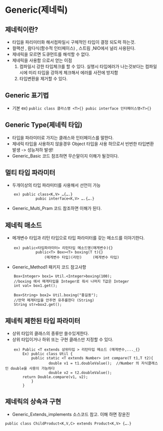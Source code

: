 # Generic(제네릭)


## 제네릭이란?
- 타입을 파리미터화 해서컴파일시 구체적인 타입이 결정 되도럭 하는것.
- 컬랙션 , 람다식(함수적 인터페이스) , 스트림 ,NIO에서 널리 사용된다.
- 제네릭을 모르면 도큐먼트를 해석할 수 없다.
- 제네릭을 사용함 으로서 얻는 이점
	1. 컴파일시 강한 타입체크를 할 수 있다.
		실행시 타입에러가 나는것보다는 컴파일시에 미리 타입을 강하게 체크해서 에러를 사전에 방지함
	2. 타입변환을 제거할 수 있다.

## Generic 표기법 
- 기본
   	ex) 
		```
		public class 클라스명 <T>{}
           	pubic interface 인터페이스명<T>{}
		```


## Generic Type(제네릭 타입)

- 타입을 파라미터로 가지는 클래스와 인터페이스를 말한다.
- 제네릭 타입을 사용하지 않을경우 Object 타입을 사용 하므로서 빈번한 타입변환 발생 -> 성능저하 발생!
- Generic_Basic 코드 참조하면 무슨말이지 이해가 될것이다.

## 멀티 타입 파라미터
- 두개이상의 타입 파라미터를 사용해서 선언이 가능
```
	ex) public class<K,V> …{….}
              pubic interface<K,V> ….{….}
```
- Generic_Multi_Pram 코드 참조하면 이해가 된다.

## 제네릭 매소드
- 메개변수 타입과 리턴 타입으로 타입 파라미터를 갖는 메소드를 이야기한다.
```
 	ex) public<타입파라미터> 리턴타입 메소드명(매게변수){}
              public<T> Box><T> boxing(T t){}
                  (메게변수 타입)(리턴)     (메게변수 타입)   
```


- Generic_Method1 패키지 코드 참고사항
```
	Box<Integer> box1= Util.<Integer>boxing(100);
	//boxing 에서 매게타입을 Integer로 줘서 나머지 T값은 Integer
	int val= box1.get();

	Box<String> box2= Util.boxing("홍길동");
	//만약 메게타입을 안주면 유추를한다 (String)
	String str=box2.get();
```

## 제네릭 제한된 타입 파라미터
- 상위 타입의 클래스의 종류만 쓸수있게한다.
- 상위 타입이거나 하위 또는 구현 클래스만 지정할 수 있다.
```
	ex) Public <T extends 상위타입 > 리턴타입 메소드 (매게변수,..._{}
        Ex) public class Util {
    		public static <T extends Number> int compare(T t1,T t2){
        			double v1 = t1.doubleValue();  //Number 의 자식클래스인 double을 사용이 가능하다
        			double v2 = t2.doubleValue();  
        return Double.compare(v1, v2); 
  		  	}
		}
```

## 제네릭의 상속과 구현
- Generic_Extends_implements 소스코드 참고. 이해 하면 장윤진
```
public class ChildProduct<K,V,C> extends Product<K,V> {….}
```

       






